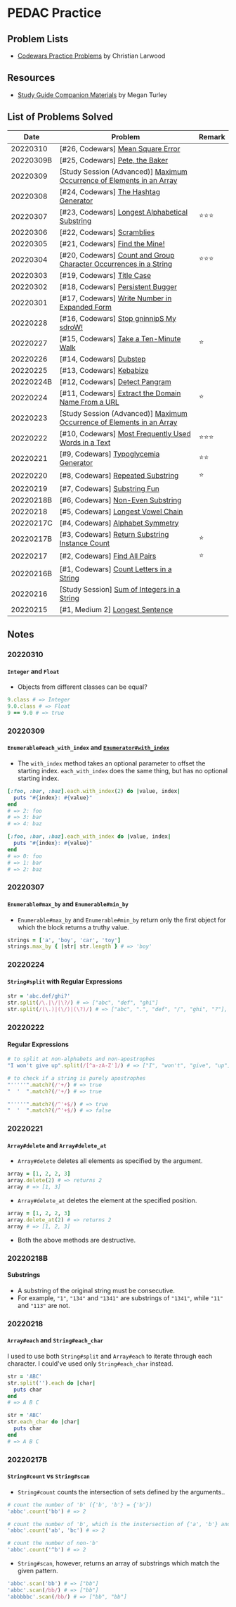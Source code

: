 # PEDAC Practice

## Problem Lists

- [Codewars Practice Problems](https://docs.google.com/document/d/1usQUJQFr6PGVo3ZWgMi3nVtDRdeUuOUNRtZPtSKkYuE/edit#heading=h.8sf25q8ccj8w) by Christian Larwood

## Resources

- [Study Guide Companion Materials](https://docs.google.com/document/d/1DmmqXC1GLADlFoFmvIeZmvvLnO-wP3cPmPvjIe5vbEw/edit) by Megan Turley

## List of Problems Solved

| Date | Problem | Remark |
| --- | --- | --- |
| 20220310 | [#26, Codewars] [Mean Square Error](https://github.com/tsangsiu/RB109/blob/main/Part_2/20220310.rb) |
| 20220309B | [#25, Codewars] [Pete, the Baker](https://github.com/tsangsiu/RB109/blob/main/Part_2/20220309B.rb) |
| 20220309 | [Study Session (Advanced)] [Maximum Occurrence of Elements in an Array](https://github.com/tsangsiu/RB109/blob/main/Part_2/20220309.rb) |
| 20220308 | [#24, Codewars] [The Hashtag Generator](https://github.com/tsangsiu/RB109/blob/main/Part_2/20220308.rb) |
| 20220307 | [#23, Codewars] [Longest Alphabetical Substring](https://github.com/tsangsiu/RB109/blob/main/Part_2/20220307.rb) | :star::star::star:
| 20220306 | [#22, Codewars] [Scramblies](https://github.com/tsangsiu/RB109/blob/main/Part_2/20220306.rb) |
| 20220305 | [#21, Codewars] [Find the Mine!](https://github.com/tsangsiu/RB109/blob/main/Part_2/20220305.rb) |
| 20220304 | [#20, Codewars] [Count and Group Character Occurrences in a String](https://github.com/tsangsiu/RB109/blob/main/Part_2/20220304.rb) | :star::star::star:
| 20220303 | [#19, Codewars] [Title Case](https://github.com/tsangsiu/RB109/blob/main/Part_2/20220303.rb) |
| 20220302 | [#18, Codewars] [Persistent Bugger](https://github.com/tsangsiu/RB109/blob/main/Part_2/20220302.rb) |
| 20220301 | [#17, Codewars] [Write Number in Expanded Form](https://github.com/tsangsiu/RB109/blob/main/Part_2/20220301.rb) |
| 20220228 | [#16, Codewars] [Stop gninnipS My sdroW!](https://github.com/tsangsiu/RB109/blob/main/Part_2/20220228.rb) |
| 20220227 | [#15, Codewars] [Take a Ten-Minute Walk](https://github.com/tsangsiu/RB109/blob/main/Part_2/20220227.rb) | :star:
| 20220226 | [#14, Codewars] [Dubstep](https://github.com/tsangsiu/RB109/blob/main/Part_2/20220226.rb) |
| 20220225 | [#13, Codewars] [Kebabize](https://github.com/tsangsiu/RB109/blob/main/Part_2/20220225.rb) |
| 20220224B | [#12, Codewars] [Detect Pangram](https://github.com/tsangsiu/RB109/blob/main/Part_2/20220224B.rb) |
| 20220224 | [#11, Codewars] [Extract the Domain Name From a URL](https://github.com/tsangsiu/RB109/blob/main/Part_2/20220224.rb) | :star:
| 20220223 | [Study Session (Advanced)] [Maximum Occurrence of Elements in an Array](https://github.com/tsangsiu/RB109/blob/main/Part_2/20220223.rb) |
| 20220222 | [#10, Codewars] [Most Frequently Used Words in a Text](https://github.com/tsangsiu/RB109/blob/main/Part_2/20220222.rb) | :star::star::star:
| 20220221 | [#9, Codewars] [Typoglycemia Generator](https://github.com/tsangsiu/RB109/blob/main/Part_2/20220221.rb) | :star::star:
| 20220220 | [#8, Codewars] [Repeated Substring](https://github.com/tsangsiu/RB109/blob/main/Part_2/20220220.rb) | :star:
| 20220219 | [#7, Codewars] [Substring Fun](https://github.com/tsangsiu/RB109/blob/main/Part_2/20220219.rb) |
| 20220218B | [#6, Codewars] [Non-Even Substring](https://github.com/tsangsiu/RB109/blob/main/Part_2/20220218B.rb) |
| 20220218 | [#5, Codewars] [Longest Vowel Chain](https://github.com/tsangsiu/RB109/blob/main/Part_2/20220218.rb) |
| 20220217C | [#4, Codewars] [Alphabet Symmetry](https://github.com/tsangsiu/RB109/blob/main/Part_2/20220217C.rb) |
| 20220217B | [#3, Codewars] [Return Substring Instance Count](https://github.com/tsangsiu/RB109/blob/main/Part_2/20220217B.rb) | :star: |
| 20220217 | [#2, Codewars] [Find All Pairs](https://github.com/tsangsiu/RB109/blob/main/Part_2/20220217.rb) | :star: |
| 20220216B | [#1, Codewars] [Count Letters in a String](https://github.com/tsangsiu/RB109/blob/main/Part_2/20220216B.rb) |
| 20220216 | [Study Session] [Sum of Integers in a String](https://github.com/tsangsiu/RB109/blob/main/Part_2/20220216.rb) |
| 20220215 | [#1, Medium 2] [Longest Sentence](https://github.com/tsangsiu/RB101_Programming_Foundations/blob/main/Small_Problems/12_Medium_2/01.rb) |

## Notes

### 20220310

#### `Integer` and `Float`

- Objects from different classes can be equal?

````ruby
9.class # => Integer
9.0.class # => Float
9 == 9.0 # => true
````

### 20220309

#### `Enumerable#each_with_index` and [`Enumerator#with_index`](https://ruby-doc.org/core-2.5.0/Enumerator.html#method-i-with_index)

- The `with_index` method takes an optional parameter to offset the starting index. `each_with_index` does the same thing, but has no optional starting index.

````ruby
[:foo, :bar, :baz].each.with_index(2) do |value, index|
  puts "#{index}: #{value}"
end
# => 2: foo
# => 3: bar
# => 4: baz

[:foo, :bar, :baz].each_with_index do |value, index|
  puts "#{index}: #{value}"
end
# => 0: foo
# => 1: bar
# => 2: baz
````

### 20220307

#### `Enumerable#max_by` and `Enumerable#min_by`

- `Enumerable#max_by` and `Enumerable#min_by` return only the first object for which the block returns a truthy value.

````ruby
strings = ['a', 'boy', 'car', 'toy']
strings.max_by { |str| str.length } # => 'boy'
````

### 20220224

#### `String#split` with Regular Expressions

````ruby
str = 'abc.def/ghi?'
str.split(/\.|\/|\?/) # => ["abc", "def", "ghi"]
str.split(/(\.)|(\/)|(\?)/) # => ["abc", ".", "def", "/", "ghi", "?"], why?
````

### 20220222

#### Regular Expressions

````ruby
# to split at non-alphabets and non-apostrophes
"I won't give up".split(/[^a-zA-Z']/) # => ["I", "won't", "give", "up"]

# to check if a string is purely apostrophes
"'''''".match?(/'+/) # => true
"  '  ".match?(/'+/) # => true

"'''''".match?(/^'+$/) # => true
"  '  ".match?(/^'+$/) # => false
````

### 20220221

#### `Array#delete` and `Array#delete_at`

- `Array#delete` deletes all elements as specified by the argument.

````ruby
array = [1, 2, 2, 3]
array.delete(2) # => returns 2
array # => [1, 3]
````

- `Array#delete_at` deletes the element at the specified position.

````ruby
array = [1, 2, 2, 3]
array.delete_at(2) # => returns 2
array # => [1, 2, 3]
````

- Both the above methods are destructive.

### 20220218B

#### Substrings

- A substring of the original string must be consecutive.
- For example, `"1"`, `"134"` and `"1341"` are substrings of `"1341"`, while `"11"` and `"113"` are not.

### 20220218

#### `Array#each` and `String#each_char`

I used to use both `String#split` and `Array#each` to iterate through each character. I could've used only `String#each_char` instead.

````ruby
str = 'ABC'
str.split('').each do |char|
  puts char
end
# => A B C

str = 'ABC'
str.each_char do |char|
  puts char
end
# => A B C
````

### 20220217B

#### `String#count` vs `String#scan`

- `String#count` counts the intersection of sets defined by the arguments..

````ruby
# count the number of 'b' ({'b', 'b'} = {'b'})
'abbc'.count('bb') # => 2

# count the number of 'b', which is the instersection of {'a', 'b'} and {'b', 'c'}
'abbc'.count('ab', 'bc') # => 2

# count the number of non-'b'
'abbc'.count('^b') # => 2
````

- `String#scan`, however, returns an array of substrings which match the given pattern.

````ruby
'abbc'.scan('bb') # => ["bb"]
'abbc'.scan(/bb/) # => ["bb"]
'abbbbbc'.scan(/bb/) # => ["bb", "bb"]
````
